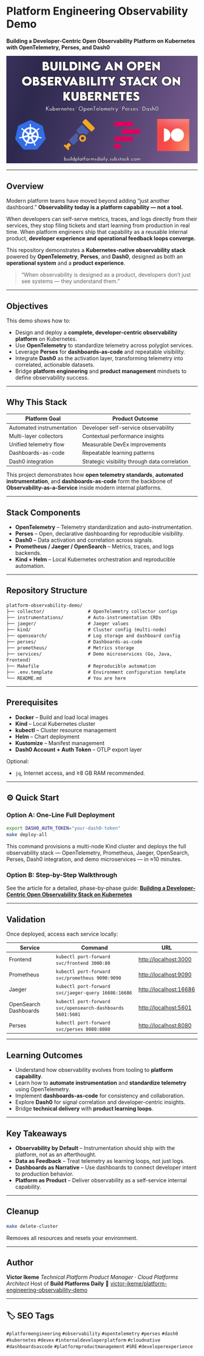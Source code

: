 # Platform Engineering Observability Demo

**Building a Developer-Centric Open Observability Platform on Kubernetes with OpenTelemetry, Perses, and Dash0**

![alt text](images/observability-article-perses.png)

---

## Overview

Modern platform teams have moved beyond adding “just another dashboard.”
**Observability today is a platform capability — not a tool.**

When developers can self-serve metrics, traces, and logs directly from their services, they stop filing tickets and start learning from production in real time.
When platform engineers ship that capability as a reusable internal product, **developer experience and operational feedback loops converge.**

This repository demonstrates a **Kubernetes-native observability stack** powered by **OpenTelemetry**, **Perses**, and **Dash0**, designed as both an **operational system** and a **product experience**.

> “When observability is designed as a product, developers don’t just see systems — they understand them.”

---

## Objectives

This demo shows how to:

* Design and deploy a **complete, developer-centric observability platform** on Kubernetes.
* Use **OpenTelemetry** to standardize telemetry across polyglot services.
* Leverage **Perses** for **dashboards-as-code** and repeatable visibility.
* Integrate **Dash0** as the activation layer, transforming telemetry into correlated, actionable datasets.
* Bridge **platform engineering** and **product management** mindsets to define observability success.

---

## Why This Stack

| Platform Goal             | Product Outcome                               |
| ------------------------- | --------------------------------------------- |
| Automated instrumentation | Developer self-service observability          |
| Multi-layer collectors    | Contextual performance insights               |
| Unified telemetry flow    | Measurable DevEx improvements                 |
| Dashboards-as-code        | Repeatable learning patterns                  |
| Dash0 integration         | Strategic visibility through data correlation |

This project demonstrates how **open telemetry standards**, **automated instrumentation**, and **dashboards-as-code** form the backbone of **Observability-as-a-Service** inside modern internal platforms.

---

## Stack Components

* **OpenTelemetry** – Telemetry standardization and auto-instrumentation.
* **Perses** – Open, declarative dashboarding for reproducible visibility.
* **Dash0** – Data activation and correlation across signals.
* **Prometheus / Jaeger / OpenSearch** – Metrics, traces, and logs backends.
* **Kind + Helm** – Local Kubernetes orchestration and reproducible automation.

---

## Repository Structure

```
platform-observability-demo/
├── collector/                # OpenTelemetry collector configs
├── instrumentations/         # Auto-instrumentation CRDs
├── jaeger/                   # Jaeger values
├── kind/                     # Cluster config (multi-node)
├── opensearch/               # Log storage and dashboard config
├── perses/                   # Dashboards-as-code
├── prometheus/               # Metrics storage
├── services/                 # Demo microservices (Go, Java, Frontend)
├── Makefile                  # Reproducible automation
├── .env.template             # Environment configuration template
└── README.md                 # You are here
```

---

## Prerequisites

* **Docker** – Build and load local images
* **Kind** – Local Kubernetes cluster
* **kubectl** – Cluster resource management
* **Helm** – Chart deployment
* **Kustomize** – Manifest management
* **Dash0 Account + Auth Token** – OTLP export layer

Optional:

* `jq`, Internet access, and ≥8 GB RAM recommended.

---

## ⚙️ Quick Start

### Option A: One-Line Full Deployment

```bash
export DASH0_AUTH_TOKEN="your-dash0-token"
make deploy-all
```

This command provisions a multi-node Kind cluster and deploys the full observability stack — OpenTelemetry, Prometheus, Jaeger, OpenSearch, Perses, Dash0 integration, and demo microservices — in ≈10 minutes.

### Option B: Step-by-Step Walkthrough

See the article for a detailed, phase-by-phase guide:
[**Building a Developer-Centric Open Observability Stack on Kubernetes**](https://buildplatformsdaily.substack.com/p/open-observability-as-platform-engineering-product)

---

## Validation

Once deployed, access each service locally:

| Service               | Command                                                    | URL                                              |
| --------------------- | ---------------------------------------------------------- | ------------------------------------------------ |
| Frontend              | `kubectl port-forward svc/frontend 3000:80`                | [http://localhost:3000](http://localhost:3000)   |
| Prometheus            | `kubectl port-forward svc/prometheus 9090:9090`            | [http://localhost:9090](http://localhost:9090)   |
| Jaeger                | `kubectl port-forward svc/jaeger-query 16686:16686`        | [http://localhost:16686](http://localhost:16686) |
| OpenSearch Dashboards | `kubectl port-forward svc/opensearch-dashboards 5601:5601` | [http://localhost:5601](http://localhost:5601)   |
| Perses                | `kubectl port-forward svc/perses 8080:8080`                | [http://localhost:8080](http://localhost:8080)   |

---

## Learning Outcomes

* Understand how observability evolves from tooling to **platform capability**.
* Learn how to **automate instrumentation** and **standardize telemetry** using OpenTelemetry.
* Implement **dashboards-as-code** for consistency and collaboration.
* Explore **Dash0** for signal correlation and developer-centric insights.
* Bridge **technical delivery** with **product learning loops**.

---

## Key Takeaways

* **Observability by Default** – Instrumentation should ship with the platform, not as an afterthought.
* **Data as Feedback** – Treat telemetry as learning loops, not just logs.
* **Dashboards as Narrative** – Use dashboards to connect developer intent to production behavior.
* **Platform as Product** – Deliver observability as a self-service internal capability.

---

## Cleanup

```bash
make delete-cluster
```

Removes all resources and resets your environment.

---

## Author

**Victor Ikeme**
*Technical Platform Product Manager · Cloud Platforms Architect*
Host of **Build Platforms Daily**
📘 [victor-ikeme/platform-engineering-observability-demo](https://github.com/victor-ikeme/platform-observability-demo)

---

## 🏷️ SEO Tags

`#platformengineering` `#observability` `#opentelemetry` `#perses` `#dash0`
`#kubernetes` `#devex` `#internaldeveloperplatform` `#cloudnative`
`#dashboardsascode` `#platformproductmanagement` `#SRE` `#developerexperience`

